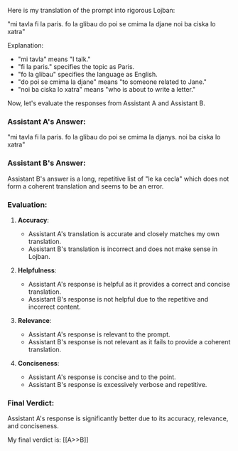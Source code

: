 
Here is my translation of the prompt into rigorous Lojban:

"mi tavla fi la paris. fo la glibau do poi se cmima la djane noi ba ciska lo xatra"

Explanation:
- "mi tavla" means "I talk."
- "fi la paris." specifies the topic as Paris.
- "fo la glibau" specifies the language as English.
- "do poi se cmima la djane" means "to someone related to Jane."
- "noi ba ciska lo xatra" means "who is about to write a letter."

Now, let's evaluate the responses from Assistant A and Assistant B.

### Assistant A's Answer:
"mi tavla fi la paris. fo la glibau do poi se cmima la djanys. noi ba ciska lo xatra"

### Assistant B's Answer:
Assistant B's answer is a long, repetitive list of "le ka cecla" which does not form a coherent translation and seems to be an error.

### Evaluation:
1. **Accuracy**: 
   - Assistant A's translation is accurate and closely matches my own translation.
   - Assistant B's translation is incorrect and does not make sense in Lojban.

2. **Helpfulness**:
   - Assistant A's response is helpful as it provides a correct and concise translation.
   - Assistant B's response is not helpful due to the repetitive and incorrect content.

3. **Relevance**:
   - Assistant A's response is relevant to the prompt.
   - Assistant B's response is not relevant as it fails to provide a coherent translation.

4. **Conciseness**:
   - Assistant A's response is concise and to the point.
   - Assistant B's response is excessively verbose and repetitive.

### Final Verdict:
Assistant A's response is significantly better due to its accuracy, relevance, and conciseness.

My final verdict is: [[A>>B]]